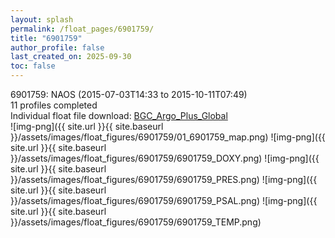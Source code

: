 ```yaml
---
layout: splash
permalink: /float_pages/6901759/
title: "6901759"
author_profile: false
last_created_on: 2025-09-30
toc: false
---
```

 
6901759: NAOS (2015-07-03T14:33 to 2015-10-11T07:49)\
11 profiles completed\
Individual float file download: [BGC_Argo_Plus_Global](https://ftp.soest.hawaii.edu/bgc_argo_plus/Individual_Floats/outliers_removed/6901759_Sprof_processed.nc)\
![img-png]({{ site.url }}{{ site.baseurl }}/assets/images/float_figures/6901759/01_6901759_map.png)
![img-png]({{ site.url }}{{ site.baseurl }}/assets/images/float_figures/6901759/6901759_DOXY.png)
![img-png]({{ site.url }}{{ site.baseurl }}/assets/images/float_figures/6901759/6901759_PRES.png)
![img-png]({{ site.url }}{{ site.baseurl }}/assets/images/float_figures/6901759/6901759_PSAL.png)
![img-png]({{ site.url }}{{ site.baseurl }}/assets/images/float_figures/6901759/6901759_TEMP.png)
